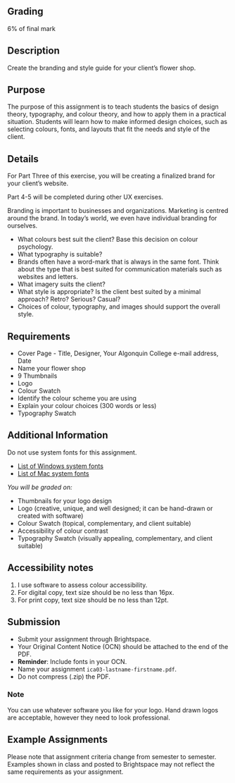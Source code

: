 ## Grading

6% of final mark

## Description

Create the branding and style guide for your client’s flower shop.


## Purpose

The purpose of this assignment is to teach students the basics of design theory, typography, and colour theory, and how to apply them in a practical situation. Students will learn how to make informed design choices, such as selecting colours, fonts, and layouts that fit the needs and style of the client.

## Details

For Part Three of this exercise, you will be creating a finalized brand for your client’s website.

Part 4-5 will be completed during other UX exercises.

Branding is important to businesses and organizations. Marketing is centred around the brand. In today’s world, we even have individual branding for ourselves.

- What colours best suit the client? Base this decision on colour psychology.
- What typography is suitable?
- Brands often have a word-mark that is always in the same font. Think about the type that is best suited for communication materials such as websites and letters.
- What imagery suits the client?
- What style is appropriate? Is the client best suited by a minimal approach? Retro? Serious? Casual?
- Choices of colour, typography, and images should support the overall style.

## Requirements

- Cover Page - Title, Designer, Your Algonquin College e-mail address, Date
- Name your flower shop
- 9 Thumbnails
- Logo
- Colour Swatch
- Identify the colour scheme you are using
- Explain your colour choices (300 words or less)
- Typography Swatch

## Additional Information

Do not use system fonts for this assignment.

- [List of Windows system fonts](https://docs.microsoft.com/en-us/typography/fonts/windows_10_font_list)
- [List of Mac system fonts](https://developer.apple.com/fonts/system-fonts/)

*You will be graded on:*

- Thumbnails for your logo design
- Logo (creative, unique, and well designed; it can be hand-drawn or created with software)
- Colour Swatch (topical, complementary, and client suitable)
- Accessibility of colour contrast
- Typography Swatch (visually appealing, complementary, and client suitable)

## Accessibility notes

1. I use software to assess colour accessibility.
2. For digital copy, text size should be no less than 16px.
3. For print copy, text size should be no less than 12pt.

## Submission

- Submit your assignment through Brightspace.
- Your Original Content Notice (OCN) should be attached to the end of the PDF.
- **Reminder**: Include fonts in your OCN.
- Name your assignment `ica03-lastname-firstname.pdf`.
- Do not compress (.zip) the PDF.

### Note

You can use whatever software you like for your logo. Hand drawn logos are acceptable, however they need to look professional. 

## Example Assignments

Please note that assignment criteria change from semester to semester. Examples shown in class and posted to Brightspace may not reflect the same requirements as your assignment.